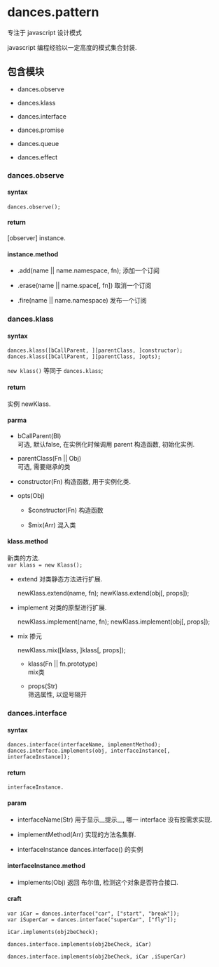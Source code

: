 # dances.pattern
专注于 javascript 设计模式

javascript 编程经验以一定高度的模式集合封装.

## 包含模块
+ dances.observe
+ dances.klass
+ dances.interface


+ dances.promise

+ dances.queue

+ dances.effect

### dances.observe

#### syntax
	dances.observe();

#### return
[observer] instance.

#### instance.method

+ .add(name || name.namespace, fn);
添加一个订阅

+ .erase(name || name.space[, fn])
取消一个订阅

+ .fire(name || name.namespace)
发布一个订阅

### dances.klass

#### syntax

	dances.klass([bCallParent, ][parentClass, ]constructor);
	dances.klass([bCallParent, ][parentClass, ]opts);

`new klass()` 等同于 `dances.klass`;

#### return  
实例 newKlass.

#### parma

+ bCallParent(Bl)  
可选, 默认false, 在实例化时候调用 parent 构造函数, 初始化实例.

+ parentClass(Fn || Obj)  
可选, 需要继承的类

+ constructor(Fn)
构造函数, 用于实例化类.

+ opts(Obj)
		
	* $constructor(Fn)
	构造函数
		
	* $mix(Arr)	
	混入类

#### klass.method
新类的方法.  
`var klass = new Klass();`

+ extend 
对类静态方法进行扩展.

	newKlass.extend(name, fn);
	newKlass.extend(obj[, props]);

+ implement
对类的原型进行扩展.

	newKlass.implement(name, fn);
	newKlass.implement(obj[, props]);

+ mix
掺元

	newKlass.mix([klass, ]klass[, props]);  
	* klass(Fn || fn.prototype)  
	mix类	

	* props(Str)  
	筛选属性, 以逗号隔开  


### dances.interface
#### syntax
	dances.interface(interfaceName, implementMethod);
	dances.interface.implements(obj, interfaceInstance[, interfaceInstance]);

#### return
	interfaceInstance.

#### param
+ interfaceName(Str)
	用于显示__提示__, 哪一 interface 没有按需求实现. 

+ implementMethod(Arr)
	实现的方法名集群.

+ interfaceInstance
	dances.interface() 的实例

#### interfaceInstance.method
+ implements(Obj)
	返回 布尔值, 检测这个对象是否符合接口.

#### craft 
	var iCar = dances.interface("car", ["start", "break"]);
	var iSuperCar = dances.interface("superCar", ["fly"]);

	iCar.implements(obj2beCheck);

	dances.interface.implements(obj2beCheck, iCar)

	dances.interface.implements(obj2beCheck, iCar ,iSuperCar)